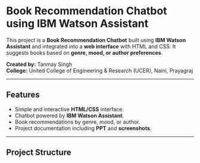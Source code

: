 # Book Recommendation Chatbot using IBM Watson Assistant

This project is a **Book Recommendation Chatbot** built using **IBM Watson Assistant** and integrated into a **web interface** with HTML and CSS. It suggests books based on **genre, mood, or author preferences**.  

**Created by:** Tanmay Singh  
**College:** United College of Engineering & Research (UCER), Naini, Prayagraj  

---

## Features
- Simple and interactive **HTML/CSS** interface.
- Chatbot powered by **IBM Watson Assistant**.
- Book recommendations by genre, mood, or author.
- Project documentation including **PPT** and **screenshots**.

---

## Project Structure

